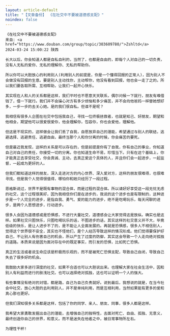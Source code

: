 ```yaml
---
layout: article-default
title: "【文章备份】 《在社交中不要被道德感支配》"
noindex: false
---
```


    《在社交中不要被道德感支配》
    来自: <a href="https://www.douban.com/group/topic/303609780/">Zshltd</a>
    2024-03-24 15:00:22 陕西

    长大以后，你会知道人都是自私自利的，当然了，也都是自由的，即每个人对自己的一切负责，没有人无私的爱你、无私的理解你、无私的帮助你。

    所以你可以大胆放心的利用别人(利用别人的前提是，你是一个懂得回报的正常人)，因为别人不会做没有回报的生意。要是别人主动找你，主动帮你，他没有看到回报，他也会一走了之的。所以我们要各取所需、互相帮助，让我们一起开心快乐。

    其实现在人和人的关系都是这样，我们平时也不愿意天天联系，偶尔问候一下就行，朋友有难借钱了，借一下就行。我们并不会操心对方有多少烦恼和多少痛苦，并不会向他爸妈一样替她想好多，一步一步的去关心她。是的我们很自私。但谁不是呢？

    我相信有很多人企图在社交中包括我自己，寻找一位终极拯救者，也就是知己、好朋友，期望和他相会，期望他可以很爱很爱你，他会理解你，包容你，你也会爱他，理解他。

    但这是不现实的，这样做会让我们丢了自我，自愿放弃自己的潜能，希望通过与别人的联结，逃避选择、逃避责任、逃避自由，最终当那个人和你分离的时候，你会痛苦的要死。

    但是最近我发现，这样的关系是可以存在的，但是前提是你有了自我，你有自己的事业，你知道自己对自己的责任，你接受一切的分离。你也知道生命不易，珍惜当下。只有在这个基础上，你才能真正去享受社交，你会真诚、主动，去真正爱这个具体的人，并且你们会一起进步，一起监督，一起成为更好的人。

    但我们都知道这样的朋友，深入走进对方的内心世界、深入爱对方，这样的朋友很难得，也很难寻找，但是我个人觉得很值得，哪怕你和她只经历了一段过程。

    恩格斯说过，世界不是既有事物的混合体，而是过程的混合体。所以请好好享受这一段无忧无虑的社交，这个过程很美好，因为我相信你们是在进步的，我说的这个进步也是有限制的，这种进步是一个人完全的进步，是指自我、勇气、爱的能力的进步，绝不是吃喝玩乐，每天闲聊的进步，是两个人思想进步，行动进步。

    很多人会因为道德感或是恐惧感，不进行大量社交，道德感会让大家觉得这是放纵。确实也是这样。如果社交只图快乐，只图吃喝玩乐的话，不图进步的话，其实这样的社交意义并不大，毕竟低级的快乐，是让人进步不了的，是不能让人全面发展的。再就是恐惧感，很多人不相信别人，觉得这个世界很不安全，其实也不怪他们，是个人经历导致这样的情况形成。他们觉得要保护好自己，不让别人有伤害自己的机会，所以产生了过度的防御，其实这会导致一个人走向绝对孤独的道路。本质来说是因为面对存在中的既定事实，而引发的恐惧，比如死亡恐惧。

    真正的生活或者说生命应该是积极而乐观的，而不是被死亡恐惧支配，导致自己自闭，导致自己失去了很多好的机会。

    我鼓励大家多进行深度的社交，如果不合适也可以大胆说出来。也理解大家在社会生活中，因和别人有利益而进行的肤浅社交。也可以选择绝对孤独，这也可以证明一个人的强大。

    有些事情没有绝对的对错，都是路，自己为自己负责就好。说到最后，我想说的就是，在当今社会中社交，放心大胆的去利用别人，并不是单纯利用，而是互相利用，当然如果能有更多的爱和真心那也更好。

    但我们深知很多关系都是这样，包括了你的同学、亲人、朋友、同事，很多人都是这样。

    我希望大家勇敢发掘出自己的潜能，去增强自己的独特性，去面对死亡、自由、孤独、无意义，最终创造你自己的世界，和意义。而不是迷失在他者之中，被日常事物所左右。

    为理性干杯!